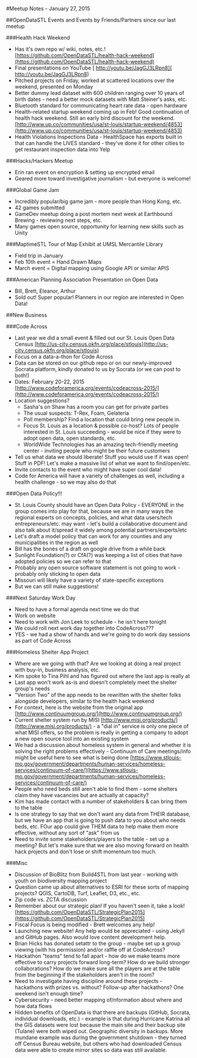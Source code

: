 #Meetup Notes - January 27, 2015

##OpenDataSTL Events and Events by Friends/Partners since our last meetup

###Health Hack Weekend

+ Has it's own repo w/ wiki, notes, etc.! [https://github.com/OpenDataSTL/health-hack-weekend](https://github.com/OpenDataSTL/health-hack-weekend)
+ Final presentations on YouTube [ http://youtu.be/JagGJ3LRpn8­]( http://youtu.be/JagGJ3LRpn8­)
+ Pitched projects on Friday, worked at scattered locations over the weekend, presented on Monday
+ Better dummy lead dataset with 600 children ranging over 10 years of birth dates - need a better mock datasets with Matt Steiner's asks, etc.
+ Bluetooth standard for communicating heart rate data - open hardware
+ Health-related startup weekend coming up in Feb!  Good continuation of health hack weekend.  Still an early bird discount for the weekend. [http://www.up.co/communities/usa/st-louis/startup-weekend/4853](http://www.up.co/communities/usa/st-louis/startup-weekend/4853)
+ Health Violations Inspections Data - HealthSpace has exports built in that can handle the LIVES standard - they've done it for other cities to get restaurant inspection data into Yelp

###Hacks/Hackers Meetup

+ Erin ran event on encryption & setting up encrypted email
+ Geared more toward investigative journalism - but everyone is welcome!

###Global Game Jam

+ Incredibly popular/big game jam - more people than Hong Kong, etc.
+ 42 games submitted
+ GameDev meetup doing a post mortem next week at Earthbound Brewing - reviewing next steps, etc.
+ Many games open source, opportunity for learning new skills such as Unity

###MaptimeSTL Tour of Map Exhibit at UMSL Mercantile Library

+ Field trip in January
+ Feb 10th event = Hand Drawn Maps
+ March event = Digital mapping using Google API or similar APIS

###American Planning Association Presentation on Open Data

+ Bill, Brett, Eleanor, Arthur
+ Sold out! Super popular! Planners in our region are interested in Open Data!

##New Business

###Code Across
+ Last year we did a small event & filled out our St. Louis Open Data Census [http://us-city.census.okfn.org/place/stlouis](http://us-city.census.okfn.org/place/stlouis)
+ Focus on a data-a-thon for Code Across
+ Data can be stored on our github repo or on our newly-improved Socrata platform, kindly donated to us by Socrata (or we can post to both!)
+ Dates: February 20-22, 2015 [http://www.codeforamerica.org/events/codeacross-2015/](http://www.codeforamerica.org/events/codeacross-2015/)
+ Location suggestions? 
    + Sasha's on Shaw has a room you can get for private parties
    + The usual suspects: T-Rex, Foam, Gelateria
    + Poll membership? Find a location that could bring new people in.
    + Focus St. Louis as a location & possible co-host? Lots of people interested in St. Louis succeeding - would be nice if they were to adopt open data, open standards, etc.
    + WorldWide Technologies has an amazing tech-friendly meeting center - inviting people who might be their future customers
+ Tell us what data we should liberate!  Stuff you would use if it was open!  Stuff in PDF!  Let's make a massive list of what we want to find/open/etc.
+ Invite contacts to the event who might have super cool data!
+ Code for America will have a variety of challenges as well, including a health challenge - so we may also do that

###Open Data Policy!!!
+ St. Louis County should have an Open Data Policy - EVERYONE in the group comes into play for that, because we are in many ways the regional experts on concepts, policies, and what data users/tech entrepreneurs/etc. may want - let's build a collaborative document and also talk about it/spread it widely among potential partners/experts/etc
+ Let's draft a model policy that can work for any counties and any municipalities in the region as well
+ Bill has the bones of a draft on google drive from a while back
+ Sunlight Foundation(?) or CfA(?) was keeping a list of cities that have adopted policies so we can refer to that
+ Probably any open source software statement is not going to work - probably only sticking to open data
+ Missouri will likely have a variety of state-specific exceptions
+ But we can still make suggestions!

###Next Saturday Work Day 
+ Need to have a formal agenda next time we do that
+ Work on website
+ Need to work with Jon Leek to schedule - he isn't here tonight
+ We could roll next work day together into CodeAcross???
+ YES - we had a show of hands and we're going to do work day sessions as part of Code Across

###Homeless Shelter App Project
+ Where are we going with that?  Are we looking at doing a real project with buy-in, business analysis, etc.
+ Kim spoke to Tina Pihl and has figured out where the last app is really at
+ Last app won't work as-is and doesn't completely meet the shelter group's needs
+ "Version Two" of the app needs to be rewritten with the shelter folks alongside developers, similar to the health hack weekend
+ For context, here is the website from the original app [http://www.continuumgroup.org/](http://www.continuumgroup.org/)
+ Current shelter system run by MISI [http://www.misi.org/products/](http://www.misi.org/products/) - a "dial in" service is only one piece of what MISI offers, so the problem is really in getting a company to adopt a new open source tool into an existing system
+ We had a discussion about homeless system in general and whether it is solving the right problems effectively - Continuum of Care meetings/info might be useful here to see what is being done [https://www.stlouis-mo.gov/government/departments/human-services/homeless-services/continuum-of-care/](https://www.stlouis-mo.gov/government/departments/human-services/homeless-services/continuum-of-care/)
+ People who need beds still aren't able to find them - some shelters claim they have vacancies but are actually at capacity?
+ Kim has made contact with a number of stakeholders & can bring them to the table
+ Is one strategy to say that we don't want any data from THEIR database, but we have an app that is going to push data to you about who needs beds, etc.  FOur app could give THEM data to help make them more effective, without any sort of "ask" from us
+ Need to invite some stakeholders/players to the table - set up a meeting?  But let's make sure that we are also moving forward on health hack projects and don't lose or shift momentum too much.

###Misc
+ Discussion of BioBlitz from Build4STL from last year - working with youth on biodiversity mapping project
+ Question came up about alternatives to ESRI for these sorts of mapping projects?  QGIS, CartoDB, Turf, Leaflet, D3, etc., etc.
+ Zip code vs. ZCTA discussion
+ Remember about our strategic plan! If you haven't seen it, take a look! [https://github.com/OpenDataSTL/StrategicPlan2015](https://github.com/OpenDataSTL/StrategicPlan2015)
+ Fiscal Focus is being modified - Brett welcomes any help!
+ Launching new website! Any help would be appreciated - using Jekyll and GitHub pages.  Also would love content development help.
+ Brian Hicks has donated setattr to the group - maybe set up a group viewing (with his permission) and/or raffle off at CodeAcross?
+ Hackathon "teams" tend to fall apart - how do we make teams more effective to carry projects forward long-term? How do we build stronger collaborations? How do we make sure all the players are at the table from the beginning if the stakeholders aren't in the room?
+ Need to investigate having discipline around these projects - hackathons with prizes vs. without? Follow-up after hackathons? One weekend isn't enough time?
+ Cybersecurity - need better mapping of/nformation about where and how data flows
+ Hidden benefits of OpenData is that there are backups (GitHub, Socrata, individual downloads, etc.) - example is that during Hurricane Katrina all the GIS datasets were lost because the main site and their backup site (Tulane) were both wiped out.  Geographic diversity in backups.  More mundane example was during the government shutdown - they turned off Census Bureau website, but others who had downloaded Census data were able to create mirror sites so data was still available.

